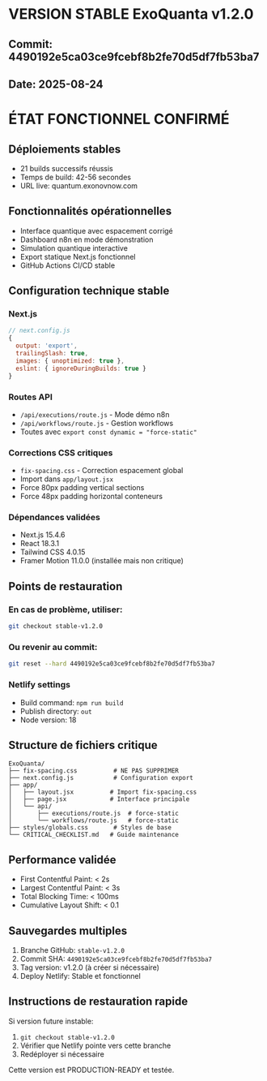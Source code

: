 # VERSION STABLE ExoQuanta v1.2.0
## Commit: 4490192e5ca03ce9fcebf8b2fe70d5df7fb53ba7
## Date: 2025-08-24

# ÉTAT FONCTIONNEL CONFIRMÉ

## Déploiements stables
- 21 builds successifs réussis
- Temps de build: 42-56 secondes
- URL live: quantum.exonovnow.com

## Fonctionnalités opérationnelles
- Interface quantique avec espacement corrigé
- Dashboard n8n en mode démonstration
- Simulation quantique interactive
- Export statique Next.js fonctionnel
- GitHub Actions CI/CD stable

## Configuration technique stable

### Next.js
```js
// next.config.js
{
  output: 'export',
  trailingSlash: true,
  images: { unoptimized: true },
  eslint: { ignoreDuringBuilds: true }
}
```

### Routes API
- `/api/executions/route.js` - Mode démo n8n
- `/api/workflows/route.js` - Gestion workflows
- Toutes avec `export const dynamic = "force-static"`

### Corrections CSS critiques
- `fix-spacing.css` - Correction espacement global
- Import dans `app/layout.jsx`
- Force 80px padding vertical sections
- Force 48px padding horizontal conteneurs

### Dépendances validées
- Next.js 15.4.6
- React 18.3.1
- Tailwind CSS 4.0.15
- Framer Motion 11.0.0 (installée mais non critique)

## Points de restauration

### En cas de problème, utiliser:
```bash
git checkout stable-v1.2.0
```

### Ou revenir au commit:
```bash
git reset --hard 4490192e5ca03ce9fcebf8b2fe70d5df7fb53ba7
```

### Netlify settings
- Build command: `npm run build`
- Publish directory: `out`
- Node version: 18

## Structure de fichiers critique
```
ExoQuanta/
├── fix-spacing.css          # NE PAS SUPPRIMER
├── next.config.js           # Configuration export
├── app/
│   ├── layout.jsx          # Import fix-spacing.css
│   ├── page.jsx            # Interface principale
│   └── api/
│       ├── executions/route.js  # force-static
│       └── workflows/route.js   # force-static
├── styles/globals.css       # Styles de base
└── CRITICAL_CHECKLIST.md   # Guide maintenance
```

## Performance validée
- First Contentful Paint: < 2s
- Largest Contentful Paint: < 3s
- Total Blocking Time: < 100ms
- Cumulative Layout Shift: < 0.1

## Sauvegardes multiples
1. Branche GitHub: `stable-v1.2.0`
2. Commit SHA: `4490192e5ca03ce9fcebf8b2fe70d5df7fb53ba7`
3. Tag version: v1.2.0 (à créer si nécessaire)
4. Deploy Netlify: Stable et fonctionnel

## Instructions de restauration rapide

Si version future instable:
1. `git checkout stable-v1.2.0`
2. Vérifier que Netlify pointe vers cette branche
3. Redéployer si nécessaire

Cette version est PRODUCTION-READY et testée.
